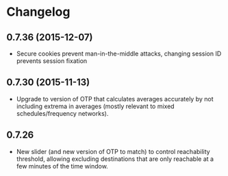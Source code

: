 # Changelog

## 0.7.36 (2015-12-07)

- Secure cookies prevent man-in-the-middle attacks, changing session ID prevents session fixation

## 0.7.30 (2015-11-13)

- Upgrade to version of OTP that calculates averages accurately by not including extrema in averages (mostly relevant to mixed schedules/frequency networks).

## 0.7.26

- New slider (and new version of OTP to match) to control reachability threshold, allowing excluding destinations that are only reachable at a few
  minutes of the time window.